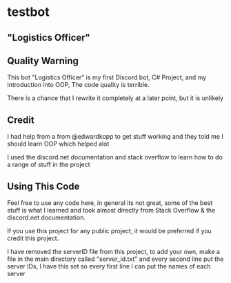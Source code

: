 # testbot
## "Logistics Officer"

## Quality Warning
This bot "Logistics Officer" is my first Discord bot, C# Project, and my introduction into OOP, The code quality is terrible. 

There is a chance that I rewrite it completely at a later point, but it is unlikely

## Credit
I had help from a from @edwardkopp to get stuff working and they told me I should learn OOP which helped alot

I used the discord.net documentation and stack overflow to learn how to do a range of stuff in the project

## Using This Code
Feel free to use any code here, in general its not great, some of the best stuff is what I learned and took almost directly from Stack Overflow & the discord.net documentation.

If you use this project for any public project, it would be preferred if you credit this project.

I have removed the serverID file from this project, to add your own, make a file in the main directory called "server_id.txt" and every second line put the server IDs, I have this set so every first line I can put the names of each server
